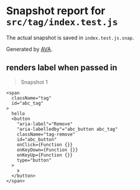 # Snapshot report for `src/tag/index.test.js`

The actual snapshot is saved in `index.test.js.snap`.

Generated by [AVA](https://ava.li).

## renders label when passed in

> Snapshot 1

    <span
      className="tag"
      id="abc_tag"
    >
      hello
      <button
        "aria-label"="Remove"
        "aria-labelledby"="abc_button abc_tag"
        className="tag-remove"
        id="abc_button"
        onClick={Function {}}
        onKeyDown={Function {}}
        onKeyUp={Function {}}
        type="button"
      >
        x
      </button>
    </span>

